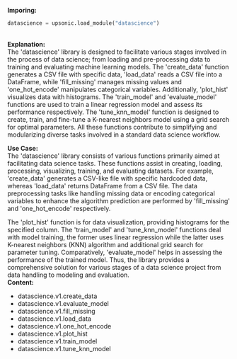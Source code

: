 <b class="custom_code_highlight_green">Imporing:</b><br>
```python
datascience = upsonic.load_module("datascience")
```
<br><b class="custom_code_highlight_green">Explanation:</b><br>The 'datascience' library is designed to facilitate various stages involved in the process of data science; from loading and pre-processing data to training and evaluating machine learning models. The 'create_data' function generates a CSV file with specific data, 'load_data' reads a CSV file into a DataFrame, while 'fill_missing' manages missing values and 'one_hot_encode' manipulates categorical variables. Additionally, 'plot_hist' visualizes data with histograms. The 'train_model' and 'evaluate_model' functions are used to train a linear regression model and assess its performance respectively. The 'tune_knn_model' function is designed to create, train, and fine-tune a K-nearest neighbors model using a grid search for optimal parameters. All these functions contribute to simplifying and modularizing diverse tasks involved in a standard data science workflow.

<b class="custom_code_highlight_green">Use Case:</b><br>The 'datascience' library consists of various functions primarily aimed at facilitating data science tasks. These functions assist in creating, loading, processing, visualizing, training, and evaluating datasets. For example, 'create_data' generates a CSV-like file with specific hardcoded data, whereas 'load_data' returns DataFrame from a CSV file. The data preprocessing tasks like handling missing data or encoding categorical variables to enhance the algorithm prediction are performed by 'fill_missing' and 'one_hot_encode' respectively. 

The 'plot_hist' function is for data visualization, providing histograms for the specified column. The 'train_model' and 'tune_knn_model' functions deal with model training, the former uses linear regression while the latter uses K-nearest neighbors (KNN) algorithm and additional grid search for parameter tuning. Comparatively, 'evaluate_model' helps in assessing the performance of the trained model. Thus, the library provides a comprehensive solution for various stages of a data science project from data handling to modeling and evaluation.
<br><b class="custom_code_highlight_green">Content:</b><br>
  - datascience.v1.create_data
  - datascience.v1.evaluate_model
  - datascience.v1.fill_missing
  - datascience.v1.load_data
  - datascience.v1.one_hot_encode
  - datascience.v1.plot_hist
  - datascience.v1.train_model
  - datascience.v1.tune_knn_model
